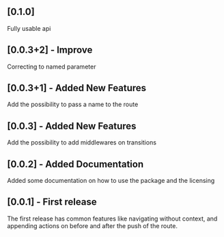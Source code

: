## [0.1.0]

Fully usable api

## [0.0.3+2] - Improve

Correcting to named parameter

## [0.0.3+1] - Added New Features

Add the possibility to pass a name to the route

## [0.0.3] - Added New Features

Add the possibility to add middlewares on transitions

## [0.0.2] - Added Documentation

Added some documentation on how to use the package and the licensing

## [0.0.1] - First release

The first release has common features like navigating without context, and appending actions on before
and after the push of the route.